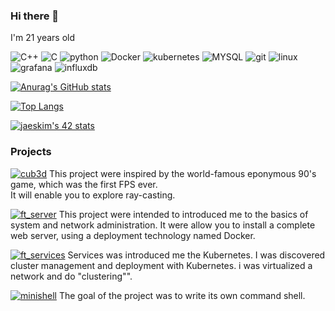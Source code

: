 ### Hi there 👋
I'm 21 years old

![C++](https://img.shields.io/badge/--0C1117??style=flat-square&logo=c%2B%2B)
![C](https://img.shields.io/badge/-0C1117??style=flat-square&logo=c)
![python](https://img.shields.io/badge/-0C1117??style=flat-square&logo=python)
![Docker](https://img.shields.io/badge/-0C1117??style=flat-square&logo=Docker)
![kubernetes](https://img.shields.io/badge/-0C1117??style=flat-square&logo=kubernetes)
![MYSQL](https://img.shields.io/badge/-0C1117??style=flat-square&logo=MYSQL)
![git](https://img.shields.io/badge/-0C1117??style=flat-square&logo=git)
![linux](https://img.shields.io/badge/-0C1117??style=flat-square&logo=linux)
![grafana](https://img.shields.io/badge/-0C1117??style=flat-square&logo=grafana)
![influxdb](https://img.shields.io/badge/-0C1117??style=flat-square&logo=influxdb)

[![Anurag's GitHub stats](https://github-readme-stats.vercel.app/api?username=lastsign&show_icons=true&theme=dracula)](https://github.com/anuraghazra/github-readme-stats)

[![Top Langs](https://github-readme-stats.vercel.app/api/top-langs/?username=lastsign&layout=compact&theme=dracula)](https://github.com/anuraghazra/github-readme-stats)

[![jaeskim's 42 stats](https://badge42.herokuapp.com/api/stats/ptycho?privacyEmail=true)](https://github.com/JaeSeoKim/badge42)

### Projects

[![cub3d](https://img.shields.io/badge/-cub3d-0C1117??style=flat-square&logo=)](https://github.com/lastsign/lastsign_cub3d)
This project were inspired by the world-famous eponymous 90's game, which was the first FPS ever.<br />
It will enable you to explore ray-casting.

[![ft_server](https://img.shields.io/badge/-ft_server-0C1117??style=flat-square&logo=Docker)](https://github.com/lastsign/lastsign_ft_server)
This project were intended to introduced me to the basics of system and network administration.
It were allow you to install a complete web server, using a deployment technology named Docker.

[![ft_services](https://img.shields.io/badge/-ft_services-0C1117??style=flat-square&logo=kubernetes)](https://github.com/lastsign/lastsign_ft_services)
Services was introduced me the Kubernetes. I was discovered cluster management and deployment with Kubernetes.
i was virtualized a network and do "clustering"".

[![minishell](https://img.shields.io/badge/-Minishell-0C1117??style=flat-square&logo=Linux)](https://github.com/lastsign/lastsign_minishell)
The goal of the project was to write its own command shell.

<!--
**paminna/paminna** is a ✨ _special_ ✨ repository because its `README.md` (this file) appears on your GitHub profile.

Here are some ideas to get you started:

- 🔭 I’m currently working on webserv
- 🌱 I’m currently learning java
- 👯 I’m looking to collaborate on ...
- 🤔 I’m looking for help with ...
- 💬 Ask me about ...
- 📫 How to reach me: ...
- 😄 Pronouns: ...
- ⚡ Fun fact: ...
-->
